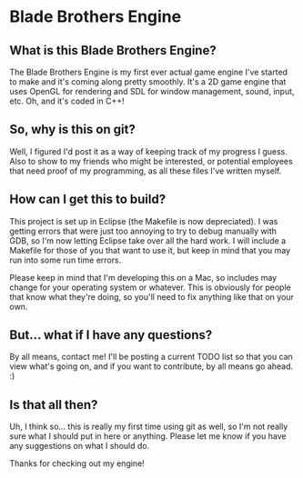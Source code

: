 Blade Brothers Engine
=====================
What is this Blade Brothers Engine?
------------------------------
The Blade Brothers Engine is my first ever actual game engine I've started to make
and it's coming along pretty smoothly.  It's a 2D game engine that uses OpenGL for rendering and SDL for window management, sound, input, etc.  Oh, and it's coded in C++!

So, why is this on git?
-----------------------
Well, I figured I'd post it as a way of keeping track of my progress I guess.
Also to show to my friends who might be interested, or potential employees that need
proof of my programming, as all these files I've written myself.

How can I get this to build?
----------------------------
This project is set up in Eclipse (the Makefile is now depreciated).
I was getting errors that were just too annoying to try to debug manually with GDB, so I'm now letting Eclipse
take over all the hard work.
I will include a Makefile for those of you that want to use it, but keep in mind that you may run into some run time errors.

Please keep in mind that I'm developing this on a Mac, so includes may change for your 
operating system or whatever.  This is obviously for people that know what they're doing,
so you'll need to fix anything like that on your own.

But... what if I have any questions?
------------------------------------
By all means, contact me!  I'll be posting a current TODO list so that you can view
what's going on, and if you want to contribute, by all means go ahead.  :)

Is that all then?
-----------------
Uh, I think so... this is really my first time using git as well, so I'm not really
sure what I should put in here or anything.  Please let me know if you have any
suggestions on what I should do.

Thanks for checking out my engine!